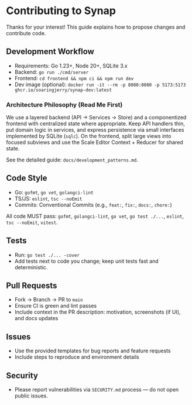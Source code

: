 # Contributing to Synap

Thanks for your interest! This guide explains how to propose changes and contribute code.

## Development Workflow

- Requirements: Go 1.23+, Node 20+, SQLite 3.x
- Backend: `go run ./cmd/server`
- Frontend: `cd frontend && npm ci && npm run dev`
- Dev image (optional): `docker run -it --rm -p 8080:8080 -p 5173:5173 ghcr.io/soaringjerry/synap-dev:latest`

### Architecture Philosophy (Read Me First)

We use a layered backend (API → Services → Store) and a componentized frontend with centralized state where appropriate. Keep API handlers thin, put domain logic in services, and express persistence via small interfaces implemented by SQLite (`sqlc`). On the frontend, split large views into focused subviews and use the Scale Editor Context + Reducer for shared state.

See the detailed guide: `docs/development_patterns.md`.

## Code Style

- Go: `gofmt`, `go vet`, `golangci-lint`
- TS/JS: `eslint`, `tsc --noEmit`
- Commits: Conventional Commits (e.g., `feat:`, `fix:`, `docs:`, `chore:`)

All code MUST pass: `gofmt`, `golangci-lint`, `go vet`, `go test ./...`, `eslint`, `tsc --noEmit`, `vitest`.

## Tests

- Run: `go test ./... -cover`
- Add tests next to code you change; keep unit tests fast and deterministic.

## Pull Requests

- Fork → Branch → PR to `main`
- Ensure CI is green and lint passes
- Include context in the PR description: motivation, screenshots (if UI), and docs updates

## Issues

- Use the provided templates for bug reports and feature requests
- Include steps to reproduce and environment details

## Security

- Please report vulnerabilities via `SECURITY.md` process — do not open public issues.
